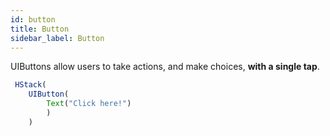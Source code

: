 ```yaml
---
id: button
title: Button 
sidebar_label: Button
--- 
```


UIButtons allow users to take actions, and make choices, **with a single tap**.

``` ts
 HStack(
    UIButton( 
        Text("Click here!") 
        )
    )

```
